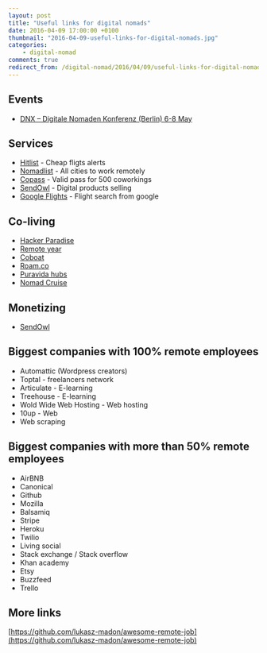 ```yaml
---
layout: post
title: "Useful links for digital nomads"
date: 2016-04-09 17:00:00 +0100
thumbnail: "2016-04-09-useful-links-for-digital-nomads.jpg"
categories:
    - digital-nomad
comments: true
redirect_from: /digital-nomad/2016/04/09/useful-links-for-digital-nomads.html
---
```

## Events
* [DNX – Digitale Nomaden Konferenz (Berlin) 6-8 May](http://www.dnx-berlin.de/)

## Services
* [Hitlist](http://www.hitlistapp.com/) - Cheap fligts alerts
* [Nomadlist](https://nomadlist.com/) - All cities to work remotely
* [Copass](https://copass.org/) - Valid pass for 500 coworkings
* [SendOwl](https://www.sendowl.com/) - Digital products selling
* [Google Flights](https://www.google.es/flights/) - Flight search from google

## Co-living

* [Hacker Paradise](http://www.hackerparadise.org/)
* [Remote year](http://www.remoteyear.com/)
* [Coboat](https://www.coboat.org/)
* [Roam.co](http://www.roam.co/)
* [Puravida hubs](http://puravidahubs.com/)
* [Nomad Cruise](http://www.nomadcruise.com/)

## Monetizing

* [SendOwl](https://www.sendowl.com/)

## Biggest companies with 100% remote employees

* Automattic (Wordpress creators)
* Toptal - freelancers network
* Articulate - E-learning
* Treehouse - E-learning
* Wold Wide Web Hosting - Web hosting
* 10up - Web
* Web scraping

## Biggest companies with more than 50% remote employees

* AirBNB
* Canonical
* Github
* Mozilla
* Balsamiq
* Stripe
* Heroku
* Twilio
* Living social
* Stack exchange / Stack overflow
* Khan academy
* Etsy
* Buzzfeed
* Trello

## More links

[https://github.com/lukasz-madon/awesome-remote-job](https://github.com/lukasz-madon/awesome-remote-job)
